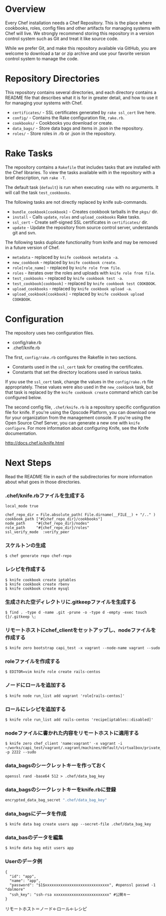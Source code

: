 Overview
========

Every Chef installation needs a Chef Repository. This is the place where cookbooks, roles, config files and other artifacts for managing systems with Chef will live. We strongly recommend storing this repository in a version control system such as Git and treat it like source code.

While we prefer Git, and make this repository available via GitHub, you are welcome to download a tar or zip archive and use your favorite version control system to manage the code.

Repository Directories
======================

This repository contains several directories, and each directory contains a README file that describes what it is for in greater detail, and how to use it for managing your systems with Chef.

* `certificates/` - SSL certificates generated by `rake ssl_cert` live here.
* `config/` - Contains the Rake configuration file, `rake.rb`.
* `cookbooks/` - Cookbooks you download or create.
* `data_bags/` - Store data bags and items in .json in the repository.
* `roles/` - Store roles in .rb or .json in the repository.

Rake Tasks
==========

The repository contains a `Rakefile` that includes tasks that are installed with the Chef libraries. To view the tasks available with in the repository with a brief description, run `rake -T`.

The default task (`default`) is run when executing `rake` with no arguments. It will call the task `test_cookbooks`.

The following tasks are not directly replaced by knife sub-commands.

* `bundle_cookbook[cookbook]` - Creates cookbook tarballs in the `pkgs/` dir.
* `install` - Calls `update`, `roles` and `upload_cookbooks` Rake tasks.
* `ssl_cert` - Create self-signed SSL certificates in `certificates/` dir.
* `update` - Update the repository from source control server, understands git and svn.

The following tasks duplicate functionality from knife and may be removed in a future version of Chef.

* `metadata` - replaced by `knife cookbook metadata -a`.
* `new_cookbook` - replaced by `knife cookbook create`.
* `role[role_name]` - replaced by `knife role from file`.
* `roles` - iterates over the roles and uploads with `knife role from file`.
* `test_cookbooks` - replaced by `knife cookbook test -a`.
* `test_cookbook[cookbook]` - replaced by `knife cookbook test COOKBOOK`.
* `upload_cookbooks` - replaced by `knife cookbook upload -a`.
* `upload_cookbook[cookbook]` - replaced by `knife cookbook upload COOKBOOK`.

Configuration
=============

The repository uses two configuration files.

* config/rake.rb
* .chef/knife.rb

The first, `config/rake.rb` configures the Rakefile in two sections.

* Constants used in the `ssl_cert` task for creating the certificates.
* Constants that set the directory locations used in various tasks.

If you use the `ssl_cert` task, change the values in the `config/rake.rb` file appropriately. These values were also used in the `new_cookbook` task, but that task is replaced by the `knife cookbook create` command which can be configured below.

The second config file, `.chef/knife.rb` is a repository specific configuration file for knife. If you're using the Opscode Platform, you can download one for your organization from the management console. If you're using the Open Source Chef Server, you can generate a new one with `knife configure`. For more information about configuring Knife, see the Knife documentation.

http://docs.chef.io/knife.html

Next Steps
==========

Read the README file in each of the subdirectories for more information about what goes in those directories.

### .chef/knife.rbファイルを生成する
~~~
local_mode true

chef_repo_dir = File.absolute_path( File.dirname(__FILE__) + "/.." )
cookbook_path ["#{chef_repo_dir}/cookbooks"]
node_path     "#{chef_repo_dir}/nodes"
role_path     "#{chef_repo_dir}/roles"
ssl_verify_mode  :verify_peer
~~~

### スケルトンの生成
~~~
$ chef generate repo chef-repo
~~~

### レシピを作成する
~~~
$ knife cookbook create iptables
$ knife cookbook create rbenv
$ knife cookbook create mysql
~~~


### 生成された空ディレクトリに.gitkeepファイルを生成する
~~~
$ find . -type d -name .git -prune -o -type d -empty -exec touch {}/.gitkeep \;
~~~

### リモートホストにchef_clientをセットアップし、nodeファイルを作成する
~~~
$ knife zero bootstrap capi_test -x vagrant --node-name vagrant --sudo
~~~

### roleファイルを作成する
~~~
$ EDITOR=vim knife role create rails-centos
~~~

### ノードにロールを追加する
~~~
$ knife node run_list add vagrant 'role[rails-centos]'
~~~

### ロールにレシピを追加する
~~~
$ knife role run_list add rails-centos 'recipe[iptables::disabled]'
~~~

### nodeファイルに書かれた内容をリモートホストに適用する
~~~
$ knife zero chef_client 'name:vagrant' -x vagrant -i ~/works/capi_test/vagrant/.vagrant/machines/default/virtualbox/private_key -p 2222 --sudo
~~~

### data_bagsのシークレットキーを作っておく
~~~
openssl rand -base64 512 > .chef/data_bag_key
~~~

### data_bagsのシークレットキーをknife.rbに登録
~~~knife.rb
encrypted_data_bag_secret ".chef/data_bag_key"
~~~

### data_bagsにデータを作成
~~~
$ knife data bag create users app --secret-file .chef/data_bag_key
~~~

### data_basのデータを編集
~~~
$ knife data bag edit users app
~~~

### Userのデータ例
~~~
{
  "id": "app",
  "name": "app",
  "password": "$1$xxxxxxxxxxxxxxxxxxxxxxxxxxxxx", #openssl passwd -1 "dalmore"
  "ssh_key": "ssh-rsa xxxxxxxxxxxxxxxxxxxxxxxxx" #公開キー
}
~~~

リモートホスト＝ノード<-ロール<-レシピ
